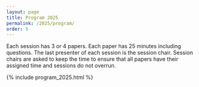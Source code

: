 ```yaml
---
layout: page
title: Program 2025
permalink: /2025/program/
order: 5
---
```


Each session has 3 or 4 papers. Each paper has 25 minutes including questions. 
The last presenter of each session is the session chair. Session chairs are asked to keep the time to ensure that all papers have their assigned time and sessions do not overrun.




{% include program_2025.html %}
